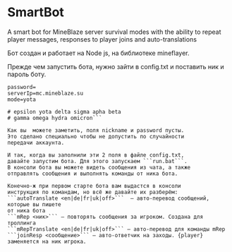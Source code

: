 # SmartBot
A smart bot for MineBlaze server survival modes with the ability to repeat player messages, responses to player joins and auto-translations

Бот создан и работает на Node js, на библиотеке mineflayer.

Прежде чем запустить бота, нужно зайти в config.txt и
поставить ник и пароль боту.
```nickname=
password=
serverIp=mc.mineblaze.su
mode=yota

# epsilon yota delta sigma apha beta
# gamma omega hydra omicron```

Как вы  можете заметить, поля nickname и password пусты.
Это сделано специально чтобы не допустить по случайности
передачи аккаунта.

И так, когда вы заполнили эти 2 поля в файле config.txt,
давайте запустим бота. Для этого запускаем ```run.bat```.
В консоли бота вы можете видеть сообщения из чата, а также
отправлять сообщения и выполнять команды от ника бота.

Конечно-ж при первом старте бота вам выдастся в консоли
инструкция по командам, но всё же давайте их разберём:
```autoTranslate <en|de|fr|uk|off>```  — авто-перевод сообщений, которые вы пишете
от ника бота
```mRep <ник>``` — повторять сообщения за игроком. Создана для троллинга
```mRepTranslate <en|de|fr|uk|off>``` — авто-перевод для команды mRep
```joinResp <сообщение>``` — авто-ответчик на заходы. {player} заменяется на ник игрока.
